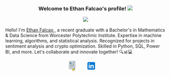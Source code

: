  
<h3 align="center">
  Welcome to Ethan Falcao's profile!
    <img src="https://media.giphy.com/media/hvRJCLFzcasrR4ia7z/giphy.gif" width="28">
</h3> 

<!-- Typing SVG - https://readme-typing-svg.herokuapp.com/demo/ -->
<p align="center" style="text-align: center;">
  <a href="https://git.io/typing-svg">
    <img src="https://readme-typing-svg.herokuapp.com?lines=I+am+Ethan+Falcao;Data+Science;Mathematical+Sciences">
  </a>
</p>      

  
<p>
  Hello! I'm <a href="http://ethanfalcao.github.io/">Ethan Falcao </a>, a recent graduate with a Bachelor's in Mathematics & Data Science from Worcester Polytechnic Institute. Expertise in machine learning, algorithms, and statistical analysis. Recognized for projects in sentiment analysis and crypto optimization. Skilled in Python, SQL, Power BI, and more. Let's collaborate and innovate together! 🔍📊💻
</p>

<!-- social -->                    
 <p align="center">
   <a href="http://ethanfalcao.github.io/images/Ethan_Vaz_Falcao_resume.pdf"><img width="32px" alt="Portfolio" src="./cv.png"/></a>
  &#8287;&#8287;&#8287;&#8287;&#8287;
  <a href="https://www.linkedin.com/in/ethan-falcao/" alt="LinkedIN"><img width="32px" src="./img/linked.png"/></a>
  &#8287;&#8287;&#8287;&#8287;&#8287;
</p>


